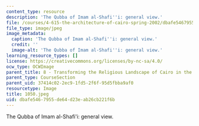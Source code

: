 ```yaml
---
content_type: resource
description: 'The Qubba of Imam al-Shafi''i: general view.'
file: /courses/4-615-the-architecture-of-cairo-spring-2002/dbafe5467955de64d23eab26cb221f6b_1050.jpeg
file_type: image/jpeg
image_metadata:
  caption: 'The Qubba of Imam al-Shafi''i: general view.'
  credit: ''
  image-alt: 'The Qubba of Imam al-Shafi''i: general view.'
learning_resource_types: []
license: https://creativecommons.org/licenses/by-nc-sa/4.0/
ocw_type: OCWImage
parent_title: 8 - Transforming the Religious Landscape of Cairo in the Ayyubid Period
parent_type: CourseSection
parent_uid: 37414c02-2ec9-1fd5-2f6f-95d5fbba9af0
resourcetype: Image
title: 1050.jpeg
uid: dbafe546-7955-de64-d23e-ab26cb221f6b
---
```

The Qubba of Imam al-Shafi'i: general view.